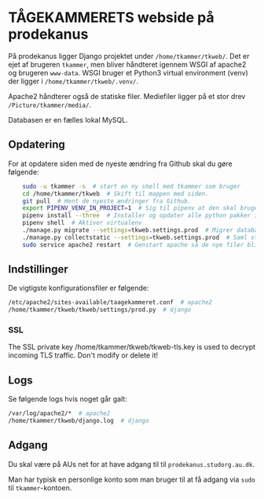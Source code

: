 # TÅGEKAMMERETS webside på prodekanus

På prodekanus ligger Django projektet under `/home/tkammer/tkweb/`. Det er ejet
af brugeren `tkammer`, men bliver håndteret igennem WSGI af apache2 og brugeren
`www-data`. WSGI bruger et Python3 virtual environment (venv) der ligger i
`/home/tkammer/tkweb/.venv/`.

Apache2 håndterer også de statiske filer. Mediefiler ligger på et stor drev
`/Picture/tkammer/media/`.

Databasen er en fælles lokal MySQL.

## Opdatering
For at opdatere siden med de nyeste ændring fra Github skal du gøre følgende:
```sh
    sudo -u tkammer -s  # start en ny shell med tkammer som bruger
    cd /home/tkammer/tkweb  # Skift til mappen med siden.
    git pull  # Hent de nyeste ændringer fra Github.
    export PIPENV_VENV_IN_PROJECT=1  # Sig til pipenv at den skal bruge .venv mappe inde i projektet
    pipenv install --three  # Installer og opdater alle python pakker i virtualenv.
    pipenv shell  # Aktiver virtualenv
    ./manage.py migrate --settings=tkweb.settings.prod  # Migrer databasen til en evt. ny model.
    ./manage.py collectstatic --settings=tkweb.settings.prod  # Saml statiske filer så apache kan finde dem.
    sudo service apache2 restart  # Genstart apache så de nye filer bliver taget i brug.
```


## Indstillinger
De vigtigste konfigurationsfiler er følgende:
```sh
/etc/apache2/sites-available/taagekammeret.conf  # apache2
/home/tkammer/tkweb/tkweb/settings/prod.py  # django
```

### SSL
The SSL private key /home/tkammer/tkweb/tkweb-tls.key is used to decrypt
incoming TLS traffic. Don't modify or delete it!


## Logs
Se følgende logs hvis noget går galt:
```sh
/var/log/apache2/*  # apache2
/home/tkammer/tkweb/django.log  # django
```


## Adgang
Du skal være på AUs net for at have adgang til til `prodekanus.studorg.au.dk`.

Man har typisk en personlige konto som man bruger til at få adgang via `sudo`
til `tkammer`-kontoen.
